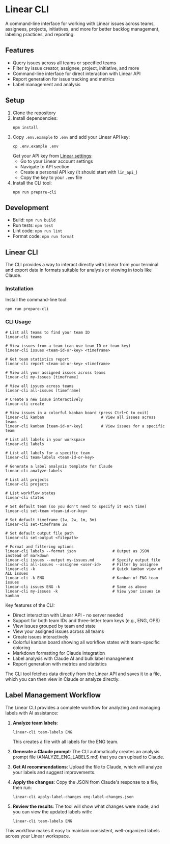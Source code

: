 # Linear CLI

A command-line interface for working with Linear issues across teams, assignees, projects, initiatives, and more for better backlog management, labeling practices, and reporting.

## Features

- Query issues across all teams or specified teams
- Filter by issue creator, assignee, project, initiative, and more
- Command-line interface for direct interaction with Linear API
- Report generation for issue tracking and metrics
- Label management and analysis

## Setup

1. Clone the repository
2. Install dependencies:
   ```
   npm install
   ```
3. Copy `.env.example` to `.env` and add your Linear API key:
   ```
   cp .env.example .env
   ```
   Get your API key from [Linear settings](https://linear.app/settings/api):
   - Go to your Linear account settings
   - Navigate to API section
   - Create a personal API key (it should start with `lin_api_`)
   - Copy the key to your `.env` file
4. Install the CLI tool:
   ```
   npm run prepare-cli
   ```

## Development

- Build: `npm run build`
- Run tests: `npm test`
- Lint code: `npm run lint`
- Format code: `npm run format`

## Linear CLI

The CLI provides a way to interact directly with Linear from your terminal and export data in formats suitable for analysis or viewing in tools like Claude.

### Installation

Install the command-line tool:

```
npm run prepare-cli
```

### CLI Usage

```
# List all teams to find your team ID
linear-cli teams

# View issues from a team (can use team ID or team key)
linear-cli issues <team-id-or-key> <timeframe>

# Get team statistics report
linear-cli report <team-id-or-key> <timeframe>

# View all your assigned issues across teams
linear-cli my-issues [timeframe]

# View all issues across teams 
linear-cli all-issues [timeframe]

# Create a new issue interactively
linear-cli create

# View issues in a colorful kanban board (press Ctrl+C to exit)
linear-cli kanban                         # View all issues across teams
linear-cli kanban [team-id-or-key]        # View issues for a specific team

# List all labels in your workspace
linear-cli labels

# List all labels for a specific team
linear-cli team-labels <team-id-or-key>

# Generate a label analysis template for Claude
linear-cli analyze-labels

# List all projects
linear-cli projects

# List workflow states
linear-cli states

# Set default team (so you don't need to specify it each time)
linear-cli set-team <team-id-or-key>

# Set default timeframe (1w, 2w, 1m, 3m)
linear-cli set-timeframe 2w

# Set default output file path
linear-cli set-output <filepath>

# Format and filtering options
linear-cli labels --format json                # Output as JSON instead of markdown
linear-cli issues --output my-issues.md        # Specify output file  
linear-cli all-issues --assignee <user-id>     # Filter by assignee
linear-cli -k                                  # Quick kanban view of ALL issues
linear-cli -k ENG                              # Kanban of ENG team issues
linear-cli issues ENG -k                       # Same as above
linear-cli my-issues -k                        # View your issues in kanban
```

Key features of the CLI:
- Direct interaction with Linear API - no server needed
- Support for both team IDs and three-letter team keys (e.g., ENG, OPS)
- View issues grouped by team and state
- View your assigned issues across all teams
- Create issues interactively
- Colorful kanban board showing all workflow states with team-specific coloring
- Markdown formatting for Claude integration
- Label analysis with Claude AI and bulk label management
- Report generation with metrics and statistics

The CLI tool fetches data directly from the Linear API and saves it to a file, which you can then view in Claude or analyze directly.

## Label Management Workflow

The Linear CLI provides a complete workflow for analyzing and managing labels with AI assistance:

1. **Analyze team labels**:
   ```
   linear-cli team-labels ENG
   ```
   This creates a file with all labels for the ENG team.

2. **Generate a Claude prompt**:
   The CLI automatically creates an analysis prompt file (ANALYZE_ENG_LABELS.md) that you can upload to Claude.

3. **Get AI recommendations**:
   Upload the file to Claude, which will analyze your labels and suggest improvements.

4. **Apply the changes**:
   Copy the JSON from Claude's response to a file, then run:
   ```
   linear-cli apply-label-changes eng-label-changes.json
   ```

5. **Review the results**:
   The tool will show what changes were made, and you can view the updated labels with:
   ```
   linear-cli team-labels ENG
   ```

This workflow makes it easy to maintain consistent, well-organized labels across your Linear workspace.